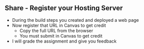 ## Share - Register your Hosting Server

* During the build steps you created and deployed a web page
* Now register that URL in Canvas to get credit
    * Copy the full URL from the browser
    * You must submit in Canvas to get credit
* I will grade the assignment and give you feedback

